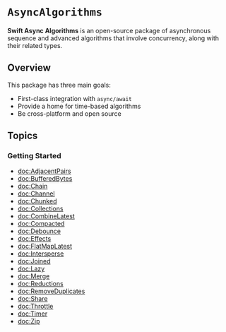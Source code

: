 # ``AsyncAlgorithms``

**Swift Async Algorithms** is an open-source package of asynchronous sequence and advanced algorithms that involve concurrency, along with their related types.

## Overview

This package has three main goals:

- First-class integration with `async/await`
- Provide a home for time-based algorithms
- Be cross-platform and open source

## Topics

### Getting Started

- <doc:AdjacentPairs>
- <doc:BufferedBytes>
- <doc:Chain>
- <doc:Channel>
- <doc:Chunked>
- <doc:Collections>
- <doc:CombineLatest>
- <doc:Compacted>
- <doc:Debounce>
- <doc:Effects>
- <doc:FlatMapLatest>
- <doc:Intersperse>
- <doc:Joined>
- <doc:Lazy>
- <doc:Merge>
- <doc:Reductions>
- <doc:RemoveDuplicates>
- <doc:Share>
- <doc:Throttle>
- <doc:Timer>
- <doc:Zip>
